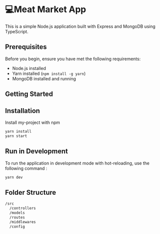 # 💻Meat Market App

This is a simple Node.js application built with Express and MongoDB using TypeScript.

## Prerequisites

Before you begin, ensure you have met the following requirements:

- Node.js installed
- Yarn installed (`npm install -g yarn`)
- MongoDB installed and running

## Getting Started

## Installation

Install my-project with npm

```bash
yarn install
yarn start

```

## Run in Development

To run the application in development mode with hot-reloading, use the following command :

```bash
yarn dev
```

## Folder Structure

```bash
/src
  /controllers
  /models
  /routes
  /middlewares
  /config
```

